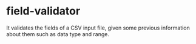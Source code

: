 # field-validator
It validates the fields of a CSV input file, given some previous information about them such as data type and range.
